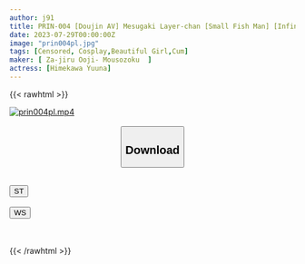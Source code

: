```yaml
---
author: j91
title: PRIN-004 [Doujin AV] Mesugaki Layer-chan [Small Fish Man] [Infinite Vaginal Bump] [Completely Impeccable Beautiful Girl] [Natural M] [Rich Zer Juice Gokkun] [High Speed Vagina Bump] [Small Fish Acme]
date: 2023-07-29T00:00:00Z
image: "prin004pl.jpg"
tags: [Censored, Cosplay,Beautiful Girl,Cum]
maker: [ Za-jiru Ooji- Mousozoku  ]
actress: [Himekawa Yuuna]
---
```



{{< rawhtml >}}

<div class="video" data-videoid="g26YJJBL30IqdDr">
    <a href="javascript:;">
        <img src="https://my.j91.asia/posts/prin004pl/prin004pl.jpg" width="WIDTH" height="HEIGHT" alt="prin004pl.mp4" loading="lazy">
    </a>
</div>

<script type="text/javascript" src="https://j91.asia/asset/on-demand-st.js"></script>

<br>
  <link rel="stylesheet" href="https://j91.asia/asset/bs5.css">
  
  <center>
  <button class="btn btn-primary" type="button" data-bs-toggle="collapse" data-bs-target=".multi-collapse" aria-expanded="false" aria-controls="multiCollapseExample1 multiCollapseExample2"><h2>Download</h2></button></center>
</p>
<div class="row">
  <div class="col">
    <div class="collapse multi-collapse" id="multiCollapseExample1">
      <div class="card card-body">
	      	      <br>
<div class="buttons">  
<a href="https://streamtape.to/v/g26YJJBL30IqdDr"><button class="btn-hover color-3"><i class="fa fa-download"></i> ST</button></a></div>
    </div>
  </div>
</div>
  <div class="col">
    <div class="collapse multi-collapse" id="multiCollapseExample2">
      <div class="card card-body">
	      <br>
<div class="buttons">
    <a href="https://wolfstream.tv/xfecldswwszg.html"><button class="btn-hover color-9"><i class="fa fa-download"></i> WS</button></a></div>
<br><br>
      </div>
    </div>
  </div>
</div>

{{< /rawhtml >}}
